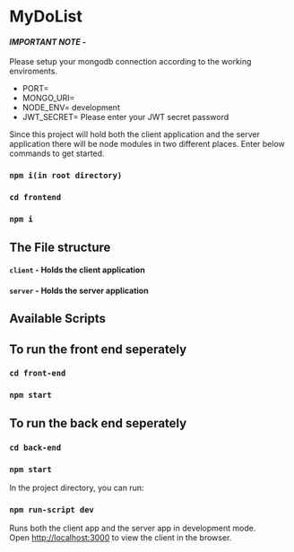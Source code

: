 # MyDoList

#### _**IMPORTANT NOTE**_ - 
Please setup your mongodb connection according to the working enviroments.

- PORT=
- MONGO_URI=
- NODE_ENV= development
- JWT_SECRET= Please enter your JWT secret password

Since this project will hold both the client application and the server application there will be node modules in two different places. Enter below commands to get started.

  ### `npm i(in root directory) `
  ### `cd frontend`
  ### `npm i `
  
  

## The File structure
#### `client` - Holds the client application
#### `server` - Holds the server application


## Available Scripts

## To run the front end seperately
### `cd front-end`
### `npm start`



## To run the back end seperately
### `cd back-end`
### `npm start`


In the project directory, you can run:

### `npm run-script dev`

Runs both the client app and the server app in development mode.<br>
Open [http://localhost:3000](http://localhost:3000) to view the client in the browser.

